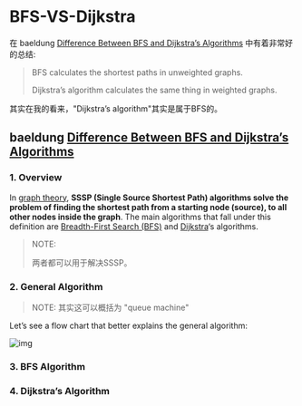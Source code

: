 # BFS-VS-Dijkstra

在 baeldung [Difference Between BFS and Dijkstra’s Algorithms](https://www.baeldung.com/cs/graph-algorithms-bfs-dijkstra) 中有着非常好的总结:

> BFS calculates the shortest paths in unweighted graphs. 
>
> Dijkstra’s algorithm calculates the same thing in weighted graphs.

其实在我的看来，"Dijkstra’s algorithm"其实是属于BFS的。

## baeldung [Difference Between BFS and Dijkstra’s Algorithms](https://www.baeldung.com/cs/graph-algorithms-bfs-dijkstra) 

### 1. Overview

In [graph theory](https://www.baeldung.com/cs/graphs), **SSSP (Single Source Shortest Path) algorithms solve the problem of finding the shortest path from a starting node (source), to all other nodes inside the graph**. The main algorithms that fall under this definition are [Breadth-First Search (BFS)](https://www.baeldung.com/java-breadth-first-search) and [Dijkstra](https://www.baeldung.com/java-dijkstra)‘s algorithms.

> NOTE:
>
> 两者都可以用于解决SSSP。

### 2. General Algorithm

> NOTE: 其实这可以概括为 "queue machine"

Let’s see a flow chart that better explains the general algorithm:

![img](https://www.baeldung.com/wp-content/uploads/sites/4/2020/05/SSSP-Algorithm-1024x339.png)

### 3. BFS Algorithm



### 4. Dijkstra’s Algorithm